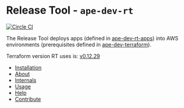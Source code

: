 # Release Tool - `ape-dev-rt`
[![Circle CI](https://circleci.com/gh/TimeIncOSS/ape-dev-rt/tree/master.svg?style=svg&circle-token=00d956b235feb307d57ec9aafe278637e21aaf86)](https://circleci.com/gh/TimeIncOSS/ape-dev-rt/tree/master)

The Release Tool deploys apps (defined in [ape-dev-rt-apps](https://github.com/TimeIncOSS/ape-dev-rt-apps))
into AWS environments (prerequisites defined in [ape-dev-terraform](https://github.com/TimeIncOSS/ape-dev-terraform)).

Terraform version RT uses is: [v0.12.29](https://github.com/hashicorp/terraform/tree/v0.12.26]9/website/docs/)

- [Installation](docs/install.md)
- [About](docs/about.md)
- [Internals](docs/internals.md)
- [Usage](docs/usage.md)
- [Help](docs/help.md)
- [Contribute](docs/contribute.md)
